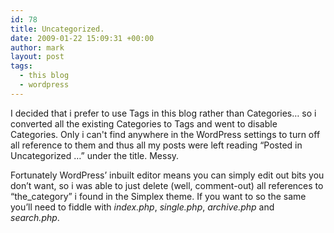 ```yaml
---
id: 78
title: Uncategorized.
date: 2009-01-22 15:09:31 +00:00
author: mark
layout: post
tags:
  - this blog
  - wordpress
---
```

I decided that i prefer to use Tags in this blog rather than Categories&#8230; so i converted all the existing Categories to Tags and went to disable Categories. Only i can't find anywhere in the WordPress settings to turn off all reference to them and thus all my posts were left reading &#8220;Posted in Uncategorized &#8230;&#8221; under the title. Messy.

Fortunately WordPress&#8217; inbuilt editor means you can simply edit out bits you don&#8217;t want, so i was able to just delete (well, comment-out) all references to &#8220;the_category&#8221; i found in the Simplex theme. If you want to so the same you&#8217;ll need to fiddle with _index.php_, _single.php_, _archive.php_ and _search.php_.
